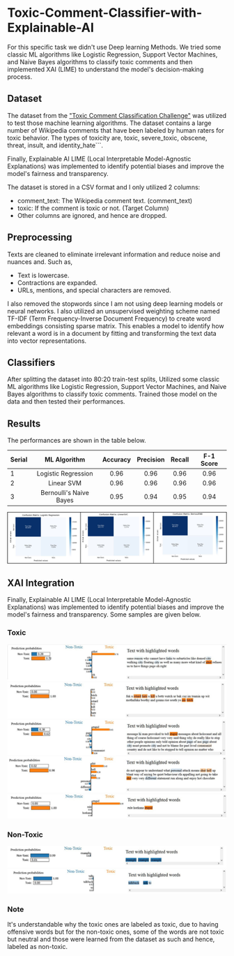 # Toxic-Comment-Classifier-with-Explainable-AI

For this specific task we didn't use Deep learning Methods. We tried some classic ML algorithms like Logistic Regression, Support Vector Machines, and Naive Bayes algorithms to classify toxic comments and then implemented XAI (LIME) to understand the model's decision-making process.


## Dataset

The dataset from the ["Toxic Comment Classification Challenge"](https://www.kaggle.com/competitions/jigsaw-toxic-comment-classification-challenge/overview) was utilized to test those machine learning algorithms. The dataset contains a large number of Wikipedia comments that have been labeled by human raters for toxic behavior. The types of toxicity are, toxic, severe_toxic, obscene, threat, insult, and identity_hate```. 

Finally, Explainable AI LIME (Local Interpretable Model-Agnostic Explanations) was implemented to identify potential biases and improve the model's fairness and transparency.

The dataset is stored in a CSV format and I only utilized 2 columns:

- comment_text: The Wikipedia comment text. (comment_text)
- toxic: If the comment is toxic or not.  (Target Column)
- Other columns are ignored, and hence are dropped.


## Preprocessing

Texts are cleaned to eliminate irrelevant information and reduce noise and nuances and. Such as,

- Text is lowercase.
- Contractions are expanded.
- URLs, mentions, and special characters are removed.

I also removed the stopwords since I am not using deep learning models or neural networks. I also utilized an unsupervised weighting scheme named TF-IDF (Term Frequency-Inverse Document Frequency) to create word embeddings consisting sparse matrix. This enables a model to identify how relevant a word is in a document by fitting and transforming the text data into vector representations.


## Classifiers

After splitting the dataset into 80:20 train-test splits, Utilized some classic ML algorithms like Logistic Regression, Support Vector Machines, and Naive Bayes algorithms to classify toxic comments. Trained those model on the data and then tested their performances.

## Results

The performances are shown in the table below.

| Serial        | ML Algorithm            | Accuracy       | Precision         | Recall           | F-1 Score |
| ------------- |:-----------------------:|:--------------:|:-----------------:|:----------------:|:---------:|	
| 1             |Logistic Regression	  |0.96            |0.96               |0.96              |0.96       |
| 2             |Linear SVM	              |0.96            |0.96               |0.96              |0.96       |
| 3             |Bernoulli's Naive Bayes  |0.95            |0.94               |0.95              |0.94       |

    
![Confusion Matrices](https://raw.githubusercontent.com/RezuwanHassan262/Toxic-Comment-Classifier-with-Explainable-AI/refs/heads/main/figures/cf.jpg) 


## XAI Integration

Finally, Explainable AI LIME (Local Interpretable Model-Agnostic Explanations) was implemented to identify potential biases and improve the model's fairness and transparency.
Some samples are given below.

### Toxic

![XAI_sample_10](https://raw.githubusercontent.com/RezuwanHassan262/Toxic-Comment-Classifier-with-Explainable-AI/refs/heads/main/figures/xai_figs/10.JPG) 
![XAI_sample_13](https://raw.githubusercontent.com/RezuwanHassan262/Toxic-Comment-Classifier-with-Explainable-AI/refs/heads/main/figures/xai_figs/13.JPG) 
![XAI_sample_3](https://raw.githubusercontent.com/RezuwanHassan262/Toxic-Comment-Classifier-with-Explainable-AI/refs/heads/main/figures/xai_figs/3.JPG) 
![XAI_sample_5](https://raw.githubusercontent.com/RezuwanHassan262/Toxic-Comment-Classifier-with-Explainable-AI/refs/heads/main/figures/xai_figs/5.JPG) 
![XAI_sample_9](https://raw.githubusercontent.com/RezuwanHassan262/Toxic-Comment-Classifier-with-Explainable-AI/refs/heads/main/figures/xai_figs/9.JPG)  

### Non-Toxic
![XAI_sample_11](https://raw.githubusercontent.com/RezuwanHassan262/Toxic-Comment-Classifier-with-Explainable-AI/refs/heads/main/figures/xai_figs/11.JPG) 
![XAI_sample_6](https://raw.githubusercontent.com/RezuwanHassan262/Toxic-Comment-Classifier-with-Explainable-AI/refs/heads/main/figures/xai_figs/6.JPG)  

### Note

It's understandable why the toxic ones are labeled as toxic, due to having offensive words but for the non-toxic ones, some of the words are not toxic but neutral and those were learned from the dataset as such and hence, labeled as non-toxic.
